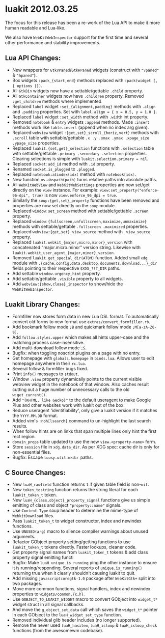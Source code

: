 # luakit 2012.03.25

The focus for this release has been a re-work of the Lua API to make it more
human readable and Lua-like.

We also have `WebKitWebInspector` support for the first time and several other
performance and stability improvements.

## Lua API Changes:

* New wrappers for `GtkVPaned`/`GtkHPaned` widgets (construct with `"vpaned"`
  & `"hpaned"`).
* Box widgets `:pack_{start,end}` methods replaced with `:pack(widget [, {
  options }])`.
* All `GtkBin` widgets now have a settable/gettable `.child` property.
* All `GtkContainer` widgets now have `.children` property. Removed
  `:get_children` methods where implemented.
* Replaced `label` widget `:set_{alignment,padding}` methods with `.align` and
  `.padding` properties. Set with `label.align = { x = 0.5, y = 1.0 }`.
* Replaced `label` widget `:set_width` method with `.width` int property.
* Removed `notebook` & `entry` widgets `:append` methods. Made `:insert`
  methods work like `table.insert` (append when no index arg given).
* Replaced `webview` widget `:{get,set}_scroll_{horiz,vert}` methods with
  `.scroll` table with settable/gettable `.x .y .xmax .ymax .xpage_size
  .ypage_size` properties.
* Replaced `luakit.{set,get}_selection` functions with `.selection` table with
  settable/gettable `.primary .secondary .selection` properties. Clearing
selections is simple with `luakit.selection.primary = nil`.
* Replaced `socket:add_id` method with `.id` property.
* Renamed `socket.is_plugged` to `.plugged`.
* Replaced `notebook:atindex(idx)` method with `notebook[idx]`.
* New function `os.abspath(path)` turns relative paths into absolute paths.
* All `WebKitWebView` and `WebKitWebSettings` properties are now set/get
  directly on the `view` instance. For example:
  `view:set_property("enforce-96-dpi", true)` is now `view.enforce_96_dpi =
  true`.
* Similarly the `soup:{get,set}_property` functions have been removed and
  properties are now set directly on the `soup` module.
* Replaced `window:set_screen` method with settable/gettable `.screen`
  property.
* Replaced `window:{fullscreen,unfullscreen,maximize,unmaximize}` methods with
  settable/gettable `.fullscreen .maximized` properties.
* Replaced `webview:{get,set}_view_source` method with `.view_source`
  property.
* Replaced `luakit.webkit_{major,micro,minor}_version` with concatenated
  "major.micro.minor" version string. Likewise with
`luakit.webkit_user_agent_{major,minor}_version`.
* Removed `luakit.get_special_dir(ATOM)` function. Added small `xdg` module
  with `.{cache,config,data,desktop,documents,download,..}_dir` fields
  pointing to their respective `$XDG_???_DIR` paths.
* Add settable `window.urgency_hint` property.
* Add settable/gettable `.visible` property to all widgets.
* Add `webview:{show,close}_inspector` to show/hide the `WebKitWebInspector`.

## Luakit Library Changes:

* Formfiller now stores form data in new Lua DSL format. To automatically
  convert old forms to new format use `extras/convert_formfiller.rb`.
* Add bookmark follow mode `;B` and quickmark follow mode `;M[a-zA-Z0-9]`.
* Add `follow.styles.upper` which makes all hints upper-case and the matching
  process case-insensitive.
* Add multi-download follow mode `;S`.
* Bugfix: when toggling noscript plugins on a page with no entry.
* Get homepage with `globals.homepage` in `binds.lua`. Allows user to edit
  homepage anywhere in their `rc.lua`.
* Several follow & formfiller bugs fixed.
* Print `info()` messages to `stdout`.
* Window `.view` property dynamically points to the current visible webview
  widget in the notebook of that window. Also caches result cutting out a huge
  number of unnecessary calls to the old `w:get_current()`.
* Add `"(KHTML, like Gecko)"` to the default useragent to make Google Plus and
  other websites work with luakit out of the box.
* Reduce useragent 'identifiability', only give a luakit version if it matches
  the `YYYY.MM.DD` format.
* Added vim's `:noh[lsearch]` command to un-highlight the last search results.
* When follow hints are on links that span multiple lines only hint the first
  rect region.
* `domain_props` table updated to use the new `view.<property-name>` form.
* Store `session` file in `xdg.data_dir`. As per XDG spec: cache dir is only
  for non-essential files.
* Bugfix: Escape `lousy.util.mkdir` paths.

## C Source Changes:

* New `luaH_rawfield` function returns `1` if given table field is non-`nil`.
* New `token_tostring` function returns the string literal for each
  `luakit_token_t` token.
* New `luaH_{class,object}_property_signal` functions give us simple emitting
  of class and object `"property::name"` signals.
* Use `Content-Type` soup header to determine the mime-type of
  `WebkitDownload` files.
* Pass `luakit_token_t` to widget constructor, index and newindex functions.
* Use `UNUSED(arg)` macro to silence compiler warnings about unused arguments.
* Refactor GObject property setting/getting functions to use `luakit_token_t`
  tokens directly. Faster lookups, cleaner code.
* Get property signal names from `luakit_token_t` tokens & add class property
  signal emitting functi
* Bugfix: Make `luaH_unique_is_running` ping the other instance to ensure it
  is running/responding. Several reports of `unique.is_running()` returning
  true when it clearly shouldn't causing luakit to quit.
* Add missing `javascriptcoregtk-1.0` package after `WebKitGtk+` split into
  two packages.
* Move more common functions, signal handlers, index and newindex properties
  to `widgets/common.{c,h}`.
* Use `GOBJECT_TO_LUAKIT_WIDGET` macro to convert GObject into `widget_t*`
  widget struct in all signal callbacks.
* And move the `g_object_set_data` call which saves the `widget_t*` pointer in
  each GObject to the `luaH_widget_set_type` function.
* Removed individual glib header includes (no longer supported).
* Remove the never used `luaH_hasitem`, `luaH_isloop` & `luaH_isloop_check`
  functions (from the awesomewm codebase).
